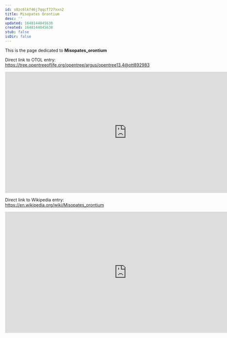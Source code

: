 ```yaml
---
id: s8zc6lkf46j7qqcf727xxn2
title: Misopates Orontium
desc: ''
updated: 1648144045638
created: 1648144045638
stub: false
isDir: false
---
```

This is the page dedicated to **Misopates_orontium**


Direct link to OTOL entry: https://tree.opentreeoflife.org/opentree/argus/opentree13.4@ott892983



<html>
    <body>
    <iframe src="https://tree.opentreeoflife.org/opentree/argus/opentree13.4@ott892983"
    width="800" height="400" frameborder="0" allowfullscreen> </iframe>
    </body>
</html>
    


Direct link to Wikipedia entry: https://en.wikipedia.org/wiki/Misopates_orontium



<html>
    <body>
    <iframe src="https://en.wikipedia.org/wiki/Misopates_orontium"
    width="800" height="400" frameborder="0" allowfullscreen> </iframe>
    </body>
</html>
    
